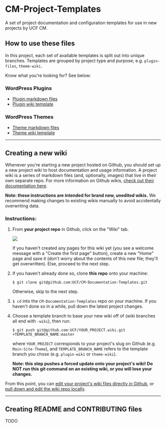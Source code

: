 # CM-Project-Templates

A set of project documentation and configuration templates for use in new projects by UCF CM.


## How to use these files

In this project, each set of available templates is split out into unique branches.  Templates are grouped by project type and purpose; e.g. `plugin-files`, `theme-wiki`.

Know what you're looking for?  See below:

### WordPress Plugins
- [Plugin markdown files](https://github.com/UCF/CM-Documentation-Templates/tree/plugin-files)
- [Plugin wiki template](https://github.com/UCF/CM-Documentation-Templates/tree/plugin-wiki)

### WordPress Themes
- [Theme markdown files](https://github.com/UCF/CM-Documentation-Templates/tree/theme-files)
- [Theme wiki template](https://github.com/UCF/CM-Documentation-Templates/tree/theme-wiki)

-----

## Creating a new wiki

Whenever you're starting a new project hosted on Github, you should set up a new project wiki to host documentation and usage information.  A project wiki is a series of markdown files (and, optionally, images) that live in their own separate repo.  For more information on Github wikis, [check out their documentation here](https://help.github.com/articles/about-github-wikis/).

**Note: these instructions are intended for brand new, unedited wikis.**  We recommend making changes to existing wikis manually to avoid accidentally overwriting data.

### Instructions:

1. From **your project repo** in Github, click on the "Wiki" tab.

    <img src="https://help.github.com/assets/images/help/wiki/wiki_menu_link.png">

    If you haven't created any pages for this wiki yet (you see a welcome message with a "Create the first page" button), create a new "Home" page and save it (don't worry about the contents of this new file; they'll get overwritten).  Else, proceed to the next step.

2. If you haven't already done so, clone **this repo** onto your machine:

    `$ git clone git@github.com:UCF/CM-Documentation-Templates.git`

    Otherwise, skip to the next step.

3. `$ cd` into the `CM-Documentation-Templates` repo on your machine.  If you haven't done so in a while, pull down the latest project changes.

4. Choose a template branch to base your new wiki off of (wiki branches all end with `-wiki`), then run:

    `$ git push git@github.com:UCF/YOUR_PROJECT.wiki.git +TEMPLATE_BRANCH_NAME:master`

    where `YOUR_PROJECT` corresponds to your project's slug on Github (e.g. `Main-Site-Theme`), and `TEMPLATE_BRANCH_NAME` refers to the template branch you chose (e.g. `plugin-wiki` or `theme-wiki`).

    **Note: this step pushes a forced update onto your project's wiki!  Do NOT run this git command on an existing wiki, or you will lose your changes.**

From this point, you can [edit your project's wiki files directly in Github](https://help.github.com/articles/adding-wiki-pages-via-the-online-interface/), or [pull down and edit the wiki repo locally](https://help.github.com/articles/adding-and-editing-wiki-pages-locally/).

-----

## Creating README and CONTRIBUTING files

TODO
